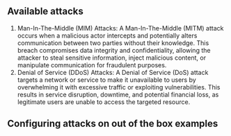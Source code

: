 ## Available attacks 

1. Man-In-The-Middle (MIM) Attacks: A Man-In-The-Middle (MITM) attack occurs when a malicious actor intercepts and potentially alters communication between two parties without their knowledge. This breach compromises data integrity and confidentiality, allowing the attacker to steal sensitive information, inject malicious content, or manipulate communication for fraudulent purposes.
2. Denial of Service (DDoS) Attacks: A Denial of Service (DoS) attack targets a network or service to make it unavailable to users by overwhelming it with excessive traffic or exploiting vulnerabilities. This results in service disruption, downtime, and potential financial loss, as legitimate users are unable to access the targeted resource.

## Configuring attacks on out of the box examples

